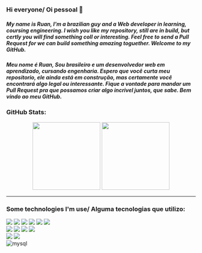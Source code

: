 ### Hi everyone/ Oi pessoal 👋

##### My name is Ruan, I'm a brazilian guy and a Web developer in learning, coursing engineering. I wish you like my repository, still are in build, but certly you will find something coll or interesting. Feel free to send a Pull Request for we can build something amazing toguether. Welcome to my GitHub.
##### Meu nome é Ruan, Sou brasileiro e um desenvolvedor web em aprendizado, cursando engenharia. Espero que você curta meu repositorio, ele ainda está em construção, mas certamente você encontrará algo legal ou interessante. Fique a vontade para mandar um Pull Request pra que possamos criar algo incrivel juntos, que sabe. Bem vindo ao meu GitHub.

### GitHub Stats:  
<div align="center">
    <img height="180em" src="https://github-readme-streak-stats.herokuapp.com/?user=Ruan-Azeredo&layout=compact&langs_count=7&theme=dracula" />
    <img height="180em" src="https://github-readme-stats.vercel.app/api/top-langs/?username=Ruan-Azeredo&layout=compact&langs_count=7&theme=dracula"/>
</div>
    
---
  
### Some technologies I'm use/ Alguma tecnologias que utilizo:

<p align="left">
  <a><img src="https://img.shields.io/badge/HTML5-E34F26?style=for-the-badge&logo=html5&logoColor=white" /></a>
  <a><img src="https://img.shields.io/badge/CSS3-1572B6?style=for-the-badge&logo=css3&logoColor=white" /></a>
  <a><img src="https://img.shields.io/badge/JavaScript-323330?style=for-the-badge&logo=javascript&logoColor=F7DF1E" /></a>
  <a><img src="https://img.shields.io/badge/PHP-777BB4?style=for-the-badge&logo=php&logoColor=white" /></a>
  <a><img src="https://img.shields.io/badge/Python-FFD43B?style=for-the-badge&logo=python&logoColor=blue" /></a>
  <a><img src="https://img.shields.io/badge/TypeScript-007ACC?style=for-the-badge&logo=typescript&logoColor=white" /></a>
  </br>
  <a><img src="https://img.shields.io/badge/Laravel-FF2D20?style=for-the-badge&logo=laravel&logoColor=white" /></a>
  <a><img src="https://img.shields.io/badge/React-20232A?style=for-the-badge&logo=react&logoColor=61DAFB" /></a>
  <a><img src="https://img.shields.io/badge/next%20js-000000?style=for-the-badge&logo=nextdotjs&logoColor=white"/></a>
  <a><img src="https://img.shields.io/badge/Tailwind_CSS-38B2AC?style=for-the-badge&logo=tailwind-css&logoColor=white" /></a>
  </br>
  <a><img src="https://img.shields.io/badge/GIT-E44C30?style=for-the-badge&logo=git&logoColor=white" /></a>
  <a><img src="https://img.shields.io/badge/GitHub-100000?style=for-the-badge&logo=github&logoColor=white" /></a>
  </br>
  <a><img alt="mysql" src="https://img.shields.io/badge/MySQL-005C84?style=for-the-badge&logo=mysql&logoColor=white"></a>
</p>
    
<!--
**Ruan-Azeredo/Ruan-Azeredo** is a ✨ _special_ ✨ repository because its `README.md` (this file) appears on your GitHub profile.

Here are some ideas to get you started: kkk

- 🔭 I’m currently working on ...
- 🌱 I’m currently learning ...
- 👯 I’m looking to collaborate on ...
- 🤔 I’m looking for help with ...
- 💬 Ask me about ...
- 📫 How to reach me: ...
- 😄 Pronouns: ...
- ⚡ Fun fact: ...
-->
